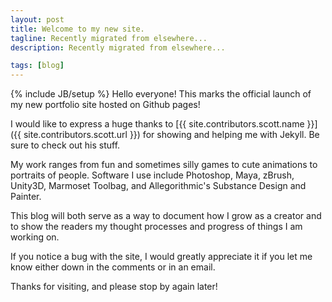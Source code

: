 ```yaml
---
layout: post
title: Welcome to my new site.
tagline: Recently migrated from elsewhere...
description: Recently migrated from elsewhere...

tags: [blog]
---
```

{% include JB/setup %}
Hello everyone! This marks the official launch of my new portfolio site hosted on Github pages!

I would like to express a huge thanks to [{{ site.contributors.scott.name }}]({{ site.contributors.scott.url }}) for showing and helping me with Jekyll. Be sure to check out his stuff.

My work ranges from fun and sometimes silly games to cute animations to portraits of people.
Software I use include Photoshop, Maya, zBrush, Unity3D, Marmoset Toolbag, and Allegorithmic's Substance Design and Painter.

This blog will both serve as a way to document how I grow as a creator and to show the readers my thought processes and progress of things I am working on.

If you notice a bug with the site, I would greatly appreciate it if you let me know either down in the comments or in an email.

Thanks for visiting, and please stop by again later!
<!--more-->
